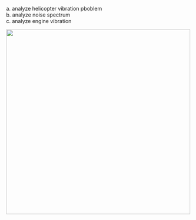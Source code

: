 a. analyze helicopter vibration pboblem     
b. analyze noise spectrum   
c. analyze engine vibration  
<p align="centre">
<image src=https://github.com/user-attachments/assets/85c8293e-2e59-43f7-91dd-a37e6cc578e5 width=500 /> 
<p/>
